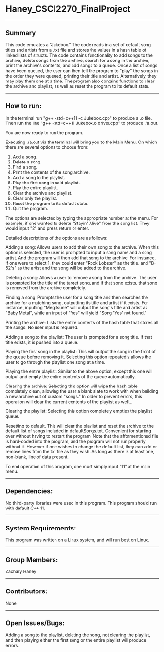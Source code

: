 # Haney_CSCI2270_FinalProject
-------------------------------------
Summary
-------------------------------------
This code emulates a "Jukebox." The code reads in a set of default song titles and artists from a .txt file and stores the values in a hash table of linked lists of structs. The code contains functionality to add songs to the archive, delete songs from the archive, search for a song in the archive, print the archive's contents, and add songs to a queue. Once a list of songs have been queued, the user can then tell the program to "play" the songs in the order they were queued, printing their title and artist. Alternatively, they may play them one at a time. The program also contains functions to clear the archive and playlist, as well as reset the program to its default state.

-------------------------------------
How to run:
-------------------------------------
In the terminal run "g++ -std=c++11 -c Jukebox.cpp" to produce a .o file.
Then run the line "g++ -std=c++11 Jukebox.o driver.cpp" to produce ./a.out.

You are now ready to run the program.

Executing ./a.out via the terminal will bring you to the Main Menu. On which there are several options to choose from:
  1. Add a song.
  2. Delete a song.
  3. Find a song.
  4. Print the contents of the song archive.
  5. Add a song to the playlist.
  6. Play the first song in said playlist.
  7. Play the entire playlist.
  8. Clear the archive and playlist.
  9. Clear only the playlist.
  10. Reset the program to its default state.
  11. Quit the program.

The options are selected by typing the appropriate number at the menu. For example, if one wanted to delete "Stayin' Alive" from the song list. They would input "2" and press return or enter. 

Detailed descriptions of the options are as follows:

Adding a song: 
Allows users to add their own song to the archive. When this option is selected, the user is prompted to input a song name and a song artist. And the program will then add that song to the archive. For instance, if one were to select 1, they could enter "Rock Lobster" as the title, and "B-52's" as the artist and the song will be added to the archive.  

Deleting a song: 
Allows a user to remove a song from the archive. The user is prompted for the title of the target song, and if that song exists, that song is removed from the archive completely.

Finding a song: 
Prompts the user for a song title and then searches the archive for a matching song, outputting its title and artist if it exists. For instance, inputting "Megitsune" will output the song's title and artist as "Baby Metal", while an input of "Yes" will yield "Song 'Yes' not found." 

Printing the archive: 
Lists the entire contents of the hash table that stores all the songs. No user input is required.

Adding a song to the playlist:
The user is prompted for a song title. If that title exists, it is pushed into a queue.

Playing the first song in the playlist:
This will output the song in the front of the queue before removing it. Selecting this option repeatedly allows the user to go through the playlist one song at a time.

Playing the entire playlist:
Similar to the above option, except this one will output and empty the entire contents of the queue automatically.

Clearing the archive:
Selecting this option will wipe the hash table completely clean, allowing the user a blank slate to work with when building a new archive out of custom "songs." In order to prevent errors, this operation will clear the current contents of the playlist as well...

Clearing the playlist:
Selecting this option completely empties the playlist queue.

Resetting to default.
This will clear the playlist and reset the archive to the default list of songs included in defaultSongs.txt. Convenient for starting over without having to restart the program. Note that the afformentioned file is hard-coded into the program, and the program will not run properly without it. However if one wishes to change the default list, they can add or remove lines from the txt file as they wish. As long as there is at least one, non-blank, line of data present.

To end operation of this program, one must simply input "11" at the main menu.

-------------------------------------
Dependencies:
-------------------------------------
No third-party libraries were used in this program. This program should run with default C++ 11.

-------------------------------------
System Requirements:
-------------------------------------
This program was written on a Linux system, and will run best on Linux.

-------------------------------------
Group Members:
-------------------------------------
Zachary Haney

-------------------------------------
Contributors:
-------------------------------------
None

-------------------------------------
Open Issues/Bugs:
-------------------------------------
Adding a song to the playlist, deleting the song, not clearing the playlist, and then playing either the first song or the entire playlist will produce errors.

